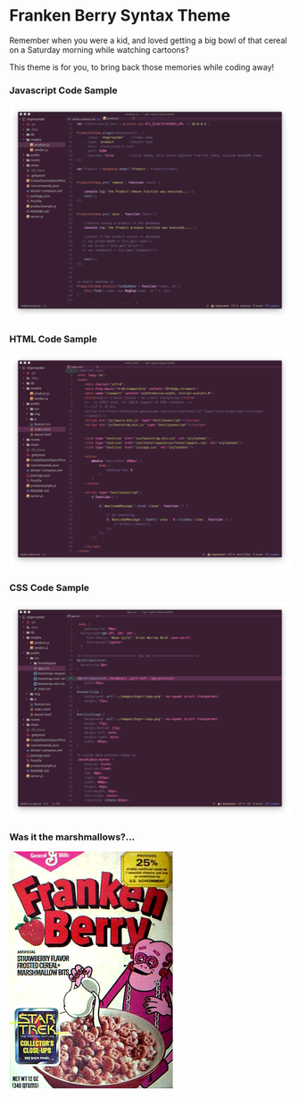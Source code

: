 # Franken Berry Syntax Theme

Remember when you were a kid, and loved getting a big bowl of that cereal on a Saturday morning while watching cartoons?

This theme is for you, to bring back those memories while coding away!

### Javascript Code Sample

![](https://github.com/SharePointOscar/franken-berry-ui-theme/blob/master/FrankenBerryUIThemeJS.png)

### HTML Code Sample
![](https://github.com/SharePointOscar/franken-berry-ui-theme/blob/master/FrankenBerryUIThemeHTML.png)

### CSS Code Sample
![](https://github.com/SharePointOscar/franken-berry-ui-theme/blob/master/FrankenBerryUIThemeCSS.png)

### Was it the marshmallows?...

![](https://github.com/SharePointOscar/franken-berry-ui-theme/blob/master/franken.jpg)
